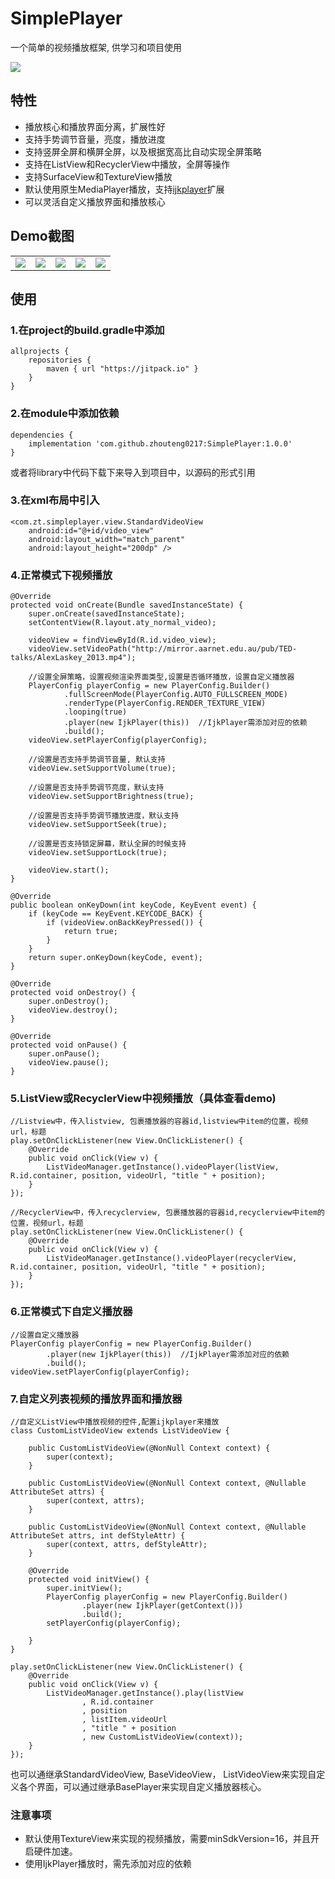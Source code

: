 # SimplePlayer
一个简单的视频播放框架, 供学习和项目使用

[![](https://jitpack.io/v/zhouteng0217/SimplePlayer.svg)](https://jitpack.io/#zhouteng0217/SimplePlayer)

## 特性
* 播放核心和播放界面分离，扩展性好
* 支持手势调节音量，亮度，播放进度
* 支持竖屏全屏和横屏全屏，以及根据宽高比自动实现全屏策略
* 支持在ListView和RecyclerView中播放，全屏等操作
* 支持SurfaceView和TextureView播放
* 默认使用原生MediaPlayer播放，支持[ijkplayer](https://github.com/bilibili/ijkplayer)扩展
* 可以灵活自定义播放界面和播放核心

## Demo截图

|  |  |  |  |  |
|:--:|:--:|---:|:--:|:--:|
|![](https://raw.githubusercontent.com/zhouteng0217/SimplePlayer/master/app/src/main/assets/1.png)|![](https://raw.githubusercontent.com/zhouteng0217/SimplePlayer/master/app/src/main/assets/2.png)|![](https://raw.githubusercontent.com/zhouteng0217/SimplePlayer/master/app/src/main/assets/3.png)|![](https://raw.githubusercontent.com/zhouteng0217/SimplePlayer/master/app/src/main/assets/4.png)|![](https://raw.githubusercontent.com/zhouteng0217/SimplePlayer/master/app/src/main/assets/5.png)|

## 使用

### 1.在project的build.gradle中添加

```
allprojects {
    repositories {
        maven { url "https://jitpack.io" }
    }
}
```

### 2.在module中添加依赖

```
dependencies {
    implementation 'com.github.zhouteng0217:SimplePlayer:1.0.0'
}
```

或者将library中代码下载下来导入到项目中，以源码的形式引用

### 3.在xml布局中引入

```
<com.zt.simpleplayer.view.StandardVideoView
    android:id="@+id/video_view"
    android:layout_width="match_parent"
    android:layout_height="200dp" />
```

### 4.正常模式下视频播放

```
@Override
protected void onCreate(Bundle savedInstanceState) {
    super.onCreate(savedInstanceState);
    setContentView(R.layout.aty_normal_video);

    videoView = findViewById(R.id.video_view);
    videoView.setVideoPath("http://mirror.aarnet.edu.au/pub/TED-talks/AlexLaskey_2013.mp4");

    //设置全屏策略，设置视频渲染界面类型,设置是否循环播放，设置自定义播放器
    PlayerConfig playerConfig = new PlayerConfig.Builder()
            .fullScreenMode(PlayerConfig.AUTO_FULLSCREEN_MODE)
            .renderType(PlayerConfig.RENDER_TEXTURE_VIEW)
            .looping(true)
            .player(new IjkPlayer(this))  //IjkPlayer需添加对应的依赖
            .build();
    videoView.setPlayerConfig(playerConfig);

    //设置是否支持手势调节音量, 默认支持
    videoView.setSupportVolume(true);

    //设置是否支持手势调节亮度，默认支持
    videoView.setSupportBrightness(true);

    //设置是否支持手势调节播放进度，默认支持
    videoView.setSupportSeek(true);

    //设置是否支持锁定屏幕，默认全屏的时候支持
    videoView.setSupportLock(true);

    videoView.start();
}

@Override
public boolean onKeyDown(int keyCode, KeyEvent event) {
    if (keyCode == KeyEvent.KEYCODE_BACK) {
        if (videoView.onBackKeyPressed()) {
            return true;
        }
    }
    return super.onKeyDown(keyCode, event);
}

@Override
protected void onDestroy() {
    super.onDestroy();
    videoView.destroy();
}

@Override
protected void onPause() {
    super.onPause();
    videoView.pause();
}
```

### 5.ListView或RecyclerView中视频播放（具体查看demo)

```
//Listview中，传入listview, 包裹播放器的容器id,listview中item的位置，视频url，标题
play.setOnClickListener(new View.OnClickListener() {
    @Override
    public void onClick(View v) {
        ListVideoManager.getInstance().videoPlayer(listView, R.id.container, position, videoUrl, "title " + position);
    }
});

//RecyclerView中，传入recyclerview, 包裹播放器的容器id,recyclerview中item的位置，视频url，标题
play.setOnClickListener(new View.OnClickListener() {
    @Override
    public void onClick(View v) {
        ListVideoManager.getInstance().videoPlayer(recyclerView, R.id.container, position, videoUrl, "title " + position);
    }
});

```

### 6.正常模式下自定义播放器

```
//设置自定义播放器
PlayerConfig playerConfig = new PlayerConfig.Builder()
        .player(new IjkPlayer(this))  //IjkPlayer需添加对应的依赖
        .build();
videoView.setPlayerConfig(playerConfig);
```

### 7.自定义列表视频的播放界面和播放器

```
//自定义ListView中播放视频的控件,配置ijkplayer来播放
class CustomListVideoView extends ListVideoView {

    public CustomListVideoView(@NonNull Context context) {
        super(context);
    }

    public CustomListVideoView(@NonNull Context context, @Nullable AttributeSet attrs) {
        super(context, attrs);
    }

    public CustomListVideoView(@NonNull Context context, @Nullable AttributeSet attrs, int defStyleAttr) {
        super(context, attrs, defStyleAttr);
    }

    @Override
    protected void initView() {
        super.initView();
        PlayerConfig playerConfig = new PlayerConfig.Builder()
                .player(new IjkPlayer(getContext()))
                .build();
        setPlayerConfig(playerConfig);

    }
}

play.setOnClickListener(new View.OnClickListener() {
    @Override
    public void onClick(View v) {
        ListVideoManager.getInstance().play(listView
                , R.id.container
                , position
                , listItem.videoUrl
                , "title " + position
                , new CustomListVideoView(context));
    }
});
```

也可以通继承StandardVideoView, BaseVideoView， ListVideoView来实现自定义各个界面，可以通过继承BasePlayer来实现自定义播放器核心。

### 注意事项

* 默认使用TextureView来实现的视频播放，需要minSdkVersion=16，并且开启硬件加速。
* 使用IjkPlayer播放时，需先添加对应的依赖